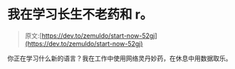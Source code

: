 # 我在学习长生不老药和 r。

> 原文:[https://dev.to/zemuldo/start-now-52gj](https://dev.to/zemuldo/start-now-52gj)

你正在学习什么新的语言？我在工作中使用网络灵丹妙药，在休息中用数据取乐。